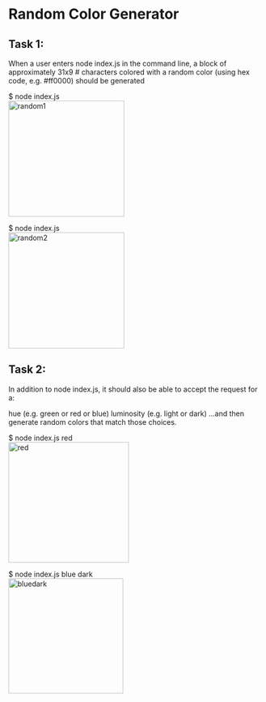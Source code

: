 # Random Color Generator

## Task 1:

When a user enters node index.js in the command line, a block of approximately 31x9 # characters colored with a random color (using hex code, e.g. #ff0000) should be generated


$ node index.js  
<img width="229" alt="random1" src="https://user-images.githubusercontent.com/102095041/166487177-b645a226-9b1b-4c5b-b585-34f6b9202be4.png">


$ node index.js  
<img width="229" alt="random2" src="https://user-images.githubusercontent.com/102095041/166487198-e175de84-84f3-41e6-81df-c78612813730.png">


## Task 2:

In addition to node index.js, it should also be able to accept the request for a:

hue (e.g. green or red or blue)
luminosity (e.g. light or dark)
...and then generate random colors that match those choices.


$ node index.js red  
<img width="238" alt="red" src="https://user-images.githubusercontent.com/102095041/166487221-a541d580-1cf6-45a3-a1a2-04310987162e.png">


$ node index.js blue dark  
<img width="227" alt="bluedark" src="https://user-images.githubusercontent.com/102095041/166487240-bb32fa44-3578-4ce6-b73b-8882a32e9639.png">


